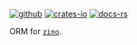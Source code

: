 [![github]](https://github.com/zino-rs/zino)
[![crates-io]](https://crates.io/crates/zino-orm)
[![docs-rs]](https://docs.rs/zino-orm)

[github]: https://img.shields.io/badge/github-8da0cb?labelColor=555555&logo=github
[crates-io]: https://img.shields.io/badge/crates.io-fc8d62?labelColor=555555&logo=rust
[docs-rs]: https://img.shields.io/badge/docs.rs-66c2a5?labelColor=555555&logo=docs.rs

ORM for [`zino`].

[`zino`]: https://github.com/zino-rs/zino
